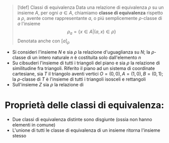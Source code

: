 
>[!def] Classi di equivalenza
>Data una relazione di equivalenza $\rho$ su un insieme $A$, per ogni $a \in A$, chiamiamo **classe di equivalenza** rispetto a $\rho$, avente come rappresentante $a$, o piú semplicemente $\rho$-classe di $a$ l'insieme
>$$ \rho_{a} = \{ x \in A | (a,x) \in \rho \} $$
>Denotata anche con $[a]_{\rho}$

- Si consideri l'insieme $N$ e sia $\rho$ la relazione d'uguaglianza su $N$; la $\rho$-classe di un intero naturale $n$ è costituita solo dall'elemento $n$
- Su cibsuderi l'insieme di tutti i triangoli del piano e sia $\rho$ la relazione di similitudine fra triangoli. Riferito il piano ad un sistema di coordinate cartesiane, sia $T$ il triangolo aventi vertici $O = (0,0), A = (1,0), B = (0,1);$ la $\rho$-classe di $T$ è l'insieme di tutti i triangoli isosceli e rettangoli
- Sull'insieme $Z$ sia $\rho$ la relazione di


# Proprietà delle classi di equivalenza:

- Due classi di equivalenza distinte sono disgiunte (ossia non hanno elementi in comune)
- L'unione di tutti le classe di equivalenza di un insieme ritorna l'insieme stesso

